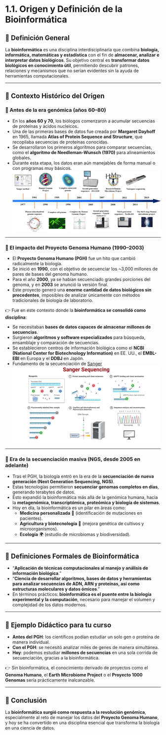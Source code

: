 
# 1.1. Origen y Definición de la Bioinformática

## 📌 Definición General
La **bioinformática** es una disciplina interdisciplinaria que combina **biología, informática, matemáticas y estadística** con el fin de **almacenar, analizar e interpretar datos biológicos**.
Su objetivo central es **transformar datos biológicos en conocimiento útil**, permitiendo descubrir patrones, relaciones y mecanismos que no serían evidentes sin la ayuda de herramientas computacionales.

---

## 📌 Contexto Histórico del Origen

### 🔹 Antes de la era genómica (años 60–80)
- En los **años 60 y 70**, los biólogos comenzaron a acumular secuencias de proteínas y ácidos nucleicos.
- Una de las primeras bases de datos fue creada por **Margaret Dayhoff** en 1965, llamada **Atlas of Protein Sequence and Structure**, que recopilaba secuencias de proteínas conocidas.
- Se desarrollaron los primeros algoritmos para comparar secuencias, como el **algoritmo de Needleman-Wunsch (1970)** para alineamientos globales.
- Durante esta etapa, los datos eran aún manejables de forma manual o con programas muy básicos.
  ![figura1.jpeg](figura1.jpeg)

---

### 🔹 El impacto del Proyecto Genoma Humano (1990–2003)
- El **Proyecto Genoma Humano (PGH)** fue un hito que cambió radicalmente la biología.
- Se inició en **1990**, con el objetivo de secuenciar los ~3,000 millones de pares de bases del genoma humano.
- Para el año **2000**, ya se habían secuenciado grandes porciones del genoma, y en **2003** se anunció la versión final.
- Este proyecto generó una **enorme cantidad de datos biológicos sin precedentes**, imposibles de analizar únicamente con métodos tradicionales de biología de laboratorio.

👉 Fue en este contexto donde la **bioinformática se consolidó como disciplina**:
- Se necesitaban **bases de datos capaces de almacenar millones de secuencias**.
- Surgieron **algoritmos y software especializados** para búsqueda, ensamblaje y comparación de secuencias.
- Se establecieron centros de información biológica como el **NCBI (National Center for Biotechnology Information)** en EE. UU., el **EMBL-EBI** en Europa y el **DDBJ** en Japón.
- Fundamento de la secuenciación de [Sanger](https://genotipia.com/sanger/)
  ![figura2.jpeg](figura2.jpeg)


---

### 🔹 Era de la secuenciación masiva (NGS, desde 2005 en adelante)
- Tras el PGH, la biología entró en la era de la **secuenciación de nueva generación (Next Generation Sequencing, NGS)**.
- Estas tecnologías permitieron **secuenciar genomas completos en días**, generando terabytes de datos.
- Esto expandió la bioinformática más allá de la genómica humana, hacia la **metagenómica, transcriptómica, proteómica y biología de sistemas**.
- Hoy en día, la bioinformática es un pilar en áreas como:
  - **Medicina personalizada** 🧬 (identificación de mutaciones en pacientes).
  - **Agricultura y biotecnología** 🌱 (mejora genética de cultivos y microorganismos).
  - **Ecología** 🌍 (estudio de microbiomas y biodiversidad).

---

## 📌 Definiciones Formales de Bioinformática
- “**Aplicación de técnicas computacionales al manejo y análisis de información biológica**.”
- “**Ciencia de desarrollar algoritmos, bases de datos y herramientas para analizar secuencias de ADN, ARN y proteínas, así como estructuras moleculares y datos ómicos**.”
- En términos prácticos: **bioinformática es el puente entre la biología experimental y la computación**, necesario para manejar el volumen y complejidad de los datos modernos.

---

## 📌 Ejemplo Didáctico para tu curso
- **Antes del PGH**: los científicos podían estudiar un solo gen o proteína de manera individual.
- **Con el PGH**: se necesitó analizar miles de genes de manera simultánea.
- **Hoy**: podemos estudiar **millones de secuencias** en una sola corrida de secuenciación, gracias a la bioinformática.

👉 Sin bioinformática, el conocimiento derivado de proyectos como el **Genoma Humano**, el **Earth Microbiome Project** o el **Proyecto 1000 Genomas** sería prácticamente inalcanzable.

---

## 📌 Conclusión
La **bioinformática surgió como respuesta a la revolución genómica**, especialmente al reto de manejar los datos del **Proyecto Genoma Humano**, y hoy se ha convertido en una disciplina esencial que transforma la biología en una ciencia de datos.  
